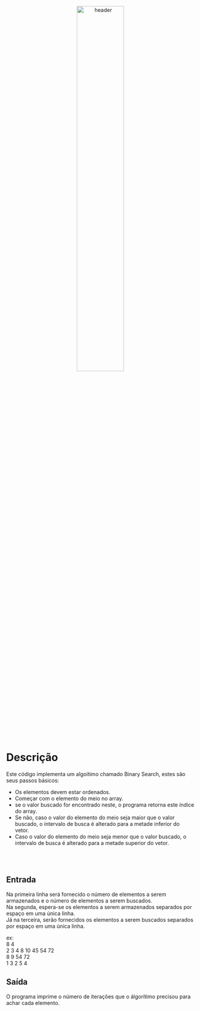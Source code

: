 <p align="center">
  <img src="https://miro.medium.com/max/1400/1*uMpAuvIGRy9aTqREM3X-0w.jpeg" alt="header" width="50%" height="50%"/>
</p>


 <h1>Descrição</h1>

Este código implementa um algoitimo chamado Binary Search, estes são seus passos básicos:

+ Os elementos devem estar ordenados.
+ Começar com o elemento do meio no array.
+ se o valor buscado for encontrado neste, o programa retorna este índice do array.
+ Se não, caso o valor do elemento do meio seja maior que o valor buscado, o intervalo de busca é alterado para a metade inferior do vetor.
+ Caso o valor do elemento do meio seja menor que o valor buscado, o intervalo de busca é alterado para a metade superior do vetor.


<br> <br>
## Entrada
Na primeira linha será fornecido o número de elementos a serem armazenados e o número de elementos a serem buscados. <br>
Na segunda, espera-se os elementos a serem armazenados separados por espaço em uma única linha.<br>
Já na terceira, serão fornecidos os elementos a serem buscados separados por espaço em uma única linha.

ex: <br>
8 4<br>
2 3 4 8 10 45 54 72<br>
8 9 54 72<br>
1 3 2 5 4 <br>

## Saída
O programa imprime o número de iterações que o álgorítimo precisou para achar cada elemento.
